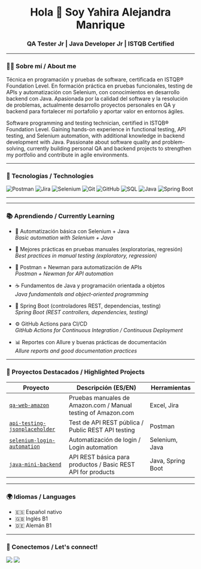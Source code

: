 <h1 align="center">Hola 👋 Soy Yahira Alejandra Manrique</h1>
<h3 align="center">QA Tester Jr | Java Developer Jr | ISTQB Certified</h3>

---

### 🧑‍💻 Sobre mí / About me

Técnica en programación y pruebas de software, certificada en ISTQB® Foundation Level.
En formación práctica en pruebas funcionales, testing de APIs y automatización con Selenium, con conocimientos en desarrollo backend con Java.
Apasionada por la calidad del software y la resolución de problemas, actualmente desarrollo proyectos personales en QA y backend para fortalecer mi portafolio y aportar valor en entornos ágiles.

Software programming and testing technician, certified in ISTQB® Foundation Level.
Gaining hands-on experience in functional testing, API testing, and Selenium automation, with additional knowledge in backend development with Java.
Passionate about software quality and problem-solving, currently building personal QA and backend projects to strengthen my portfolio and contribute in agile environments.


---

### 🚀 Tecnologías / Technologies

<p align="left">
  <!-- QA Tools -->
  <img src="https://img.shields.io/badge/Postman-FF6C37?style=for-the-badge&logo=postman&logoColor=white" alt="Postman"/>
  <img src="https://img.shields.io/badge/Jira-0052CC?style=for-the-badge&logo=jira&logoColor=white" alt="Jira"/>
  <img src="https://img.shields.io/badge/Selenium-43B02A?style=for-the-badge&logo=selenium&logoColor=white" alt="Selenium"/>

  <!-- Dev Tools -->
  <img src="https://img.shields.io/badge/Git-F05032?style=for-the-badge&logo=git&logoColor=white" alt="Git"/>
  <img src="https://img.shields.io/badge/GitHub-181717?style=for-the-badge&logo=github&logoColor=white" alt="GitHub"/>
  <img src="https://img.shields.io/badge/SQL-4479A1?style=for-the-badge&logo=postgresql&logoColor=white" alt="SQL"/>

  <!-- Programming Languages -->
  <img src="https://img.shields.io/badge/Java-ED8B00?style=for-the-badge&logo=openjdk&logoColor=white" alt="Java"/>
  <img src="https://img.shields.io/badge/Spring_Boot-6DB33F?style=for-the-badge&logo=spring-boot&logoColor=white" alt="Spring Boot"/>
</p>

---

---

### 📚 Aprendiendo / Currently Learning

- 🧪 Automatización básica con Selenium + Java  
  *Basic automation with Selenium + Java*

- 🧼 Mejores prácticas en pruebas manuales (exploratorias, regresión)  
  *Best practices in manual testing (exploratory, regression)*

- 🔧 Postman + Newman para automatización de APIs  
  *Postman + Newman for API automation*

- ☕ Fundamentos de Java y programación orientada a objetos  
  *Java fundamentals and object-oriented programming*

- 🌱 Spring Boot (controladores REST, dependencias, testing)  
  *Spring Boot (REST controllers, dependencies, testing)*

- ⚙️ GitHub Actions para CI/CD  
  *GitHub Actions for Continuous Integration / Continuous Deployment*

- 📊 Reportes con Allure y buenas prácticas de documentación  
  *Allure reports and good documentation practices*

---

### 📌 Proyectos Destacados / Highlighted Projects

| Proyecto | Descripción (ES/EN) | Herramientas |
|----------|----------------------|---------------|
| [`qa-web-amazon`](https://github.com/YOUR_USERNAME/qa-web-amazon) | Pruebas manuales de Amazon.com / Manual testing of Amazon.com | Excel, Jira |
| [`api-testing-jsonplaceholder`](https://github.com/YOUR_USERNAME/api-testing-jsonplaceholder) | Test de API REST pública / Public REST API testing | Postman |
| [`selenium-login-automation`](https://github.com/YOUR_USERNAME/selenium-login-automation) | Automatización de login / Login automation | Selenium, Java |
| [`java-mini-backend`](https://github.com/YOUR_USERNAME/java-mini-backend) | API REST básica para productos / Basic REST API for products | Java, Spring Boot |

---

### 🌍 Idiomas / Languages

- 🇪🇸 Español nativo
- 🇬🇧 Inglés B1
- 🇩🇪 Alemán B1

---

### 🤝 Conectemos / Let's connect!

<p align="left">
  <a href="mailto:alejandramanriq@gmail.com"><img src="https://img.shields.io/badge/Gmail-D14836?style=for-the-badge&logo=gmail&logoColor=white"/></a>
  <a href="https://www.linkedin.com/in/alejandra-manrique-castaño"><img src="https://img.shields.io/badge/LinkedIn-0A66C2?style=for-the-badge&logo=linkedin&logoColor=white"/></a>
</p>
